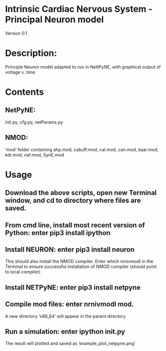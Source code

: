 # Intrinsic Cardiac Nervous System - Principal Neuron model
Version 0.1

# Description: 
Principle Neuron model adapted to run in NettPyNE, with graphical output of voltage v. time.


# Contents
## NetPyNE: 
init.py, cfg.py, netParams.py
## NMOD: 
‘mod’ folder containing ahp.mod, cabuff.mod, cal.mod, can.mod, kaar.mod, kdr.mod, naf.mod, SynE.mod


# Usage
## Download the above scripts, open new Terminal window, and cd to directory where files are saved.

## From cmd line, install most recent version of Python: enter pip3 install ipython

## Install NEURON: enter pip3 install neuron
This should also install the NMOD compiler.
Enter which nrnivmodl in the Terminal to ensure successful installation of NMOD compiler (should point to local compiler)

## Install NETPyNE: enter pip3 install netpyne

## Compile mod files: enter nrnivmodl mod. 
A new directory ‘x86_64’ will appear in the parent directory

## Run a simulation: enter ipython init.py
The result will plotted and saved as ‘example_plot_netpyne.png’ 

